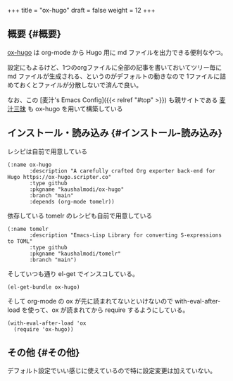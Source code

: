 +++
title = "ox-hugo"
draft = false
weight = 12
+++

## 概要 {#概要}

[ox-hugo](https://ox-hugo.scripter.co/) は org-mode から Hugo 用に md ファイルを出力できる便利なやつ。

設定にもよるけど、1つのorgファイルに全部の記事を書いておいてツリー毎に md ファイルが生成される、というのがデフォルトの動きなので
1ファイルに詰めておくとファイルが分散しないで済んで良い。

なお、この [麦汁's Emacs Config]({{< relref "#top" >}}) も親サイトである [麦汁三昧](https://mugijiru.github.io/.emacs.d/) も
ox-hugo を用いて構築している


## インストール・読み込み {#インストール-読み込み}

レシピは自前で用意している

```emacs-lisp
(:name ox-hugo
       :description "A carefully crafted Org exporter back-end for Hugo https://ox-hugo.scripter.co"
       :type github
       :pkgname "kaushalmodi/ox-hugo"
       :branch "main"
       :depends (org-mode tomelr))
```

依存している tomelr のレシピも自前で用意している

```emacs-lisp
(:name tomelr
       :description "Emacs-Lisp Library for converting S-expressions to TOML"
       :type github
       :pkgname "kaushalmodi/tomelr"
       :branch "main")
```

そしていつも通り el-get でインスコしている。

```emacs-lisp
(el-get-bundle ox-hugo)
```

そして org-mode の ox が先に読まれてないといけないので
with-eval-after-load を使って、ox が読まれてから require するようにしている。

```emacs-lisp
(with-eval-after-load 'ox
  (require 'ox-hugo))
```


## その他 {#その他}

デフォルト設定でいい感じに使えているので特に設定変更は加えていない。
